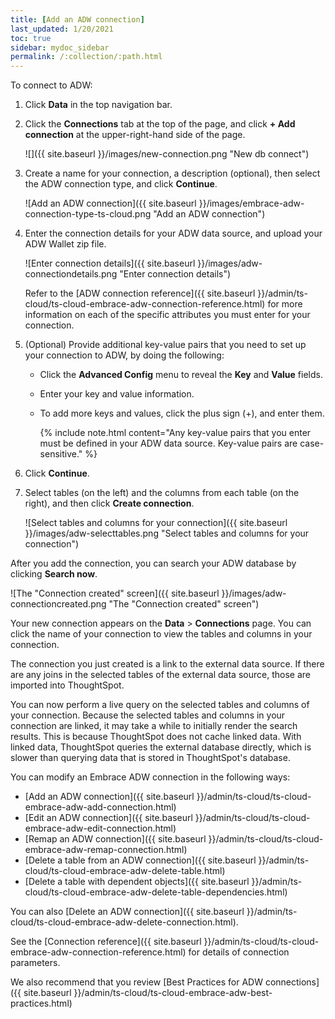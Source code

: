 ```yaml
---
title: [Add an ADW connection]
last_updated: 1/20/2021
toc: true
sidebar: mydoc_sidebar
permalink: /:collection/:path.html
---
```

To connect to ADW:

1. Click **Data** in the top navigation bar.

2. Click the **Connections** tab at the top of the page, and click **+ Add connection** at the upper-right-hand side of the page.

     ![]({{ site.baseurl }}/images/new-connection.png "New db connect")

3. Create a name for your connection, a description (optional), then select the ADW connection type, and click **Continue**.

     ![Add an ADW connection]({{ site.baseurl }}/images/embrace-adw-connection-type-ts-cloud.png "Add an ADW connection")

4. Enter the connection details for your ADW data source, and upload your ADW Wallet zip file.

    ![Enter connection details]({{ site.baseurl }}/images/adw-connectiondetails.png "Enter connection details")

    Refer to the [ADW connection reference]({{ site.baseurl }}/admin/ts-cloud/ts-cloud-embrace-adw-connection-reference.html) for more information on each of the specific attributes you must enter for your connection.

5. (Optional) Provide additional key-value pairs that you need to set up your connection to ADW, by doing the following:

   - Click the **Advanced Config** menu to reveal the **Key** and **Value** fields.
   - Enter your key and value information.
   - To add more keys and values, click the plus sign (+), and enter them.

     {% include note.html content="Any key-value pairs that you enter must be defined in your ADW data source. Key-value pairs are case-sensitive." %}

6. Click **Continue**.   

7. Select tables (on the left) and the columns from each table (on the right), and then click **Create connection**.

   ![Select tables and columns for your connection]({{ site.baseurl }}/images/adw-selecttables.png "Select tables and columns for your connection")


After you add the connection, you can search your ADW database by clicking **Search now**.

![The "Connection created" screen]({{ site.baseurl }}/images/adw-connectioncreated.png "The "Connection created" screen")

Your new connection appears on the **Data** > **Connections** page. You can click the name of your connection to view the tables and columns in your connection.   

The connection you just created is a link to the external data source. If there are any joins in the selected tables of the external data source, those are imported into ThoughtSpot.

You can now perform a live query on the selected tables and columns of your connection. Because the selected tables and columns in your connection are linked, it may take a while to initially render the search results. This is because ThoughtSpot does not cache linked data. With linked data, ThoughtSpot queries the external database directly, which is slower than querying data that is stored in ThoughtSpot's database.

You can modify an Embrace ADW connection in the following ways:

- [Add an ADW connection]({{ site.baseurl }}/admin/ts-cloud/ts-cloud-embrace-adw-add-connection.html)
- [Edit an ADW connection]({{ site.baseurl }}/admin/ts-cloud/ts-cloud-embrace-adw-edit-connection.html)
- [Remap an ADW connection]({{ site.baseurl }}/admin/ts-cloud/ts-cloud-embrace-adw-remap-connection.html)
- [Delete a table from an ADW connection]({{ site.baseurl }}/admin/ts-cloud/ts-cloud-embrace-adw-delete-table.html)
- [Delete a table with dependent objects]({{ site.baseurl }}/admin/ts-cloud/ts-cloud-embrace-adw-delete-table-dependencies.html)

You can also [Delete an ADW connection]({{ site.baseurl }}/admin/ts-cloud/ts-cloud-embrace-adw-delete-connection.html).

See the [Connection reference]({{ site.baseurl }}/admin/ts-cloud/ts-cloud-embrace-adw-connection-reference.html) for details of connection parameters.

We also recommend that you review [Best Practices for ADW connections]({{ site.baseurl }}/admin/ts-cloud/ts-cloud-embrace-adw-best-practices.html)
